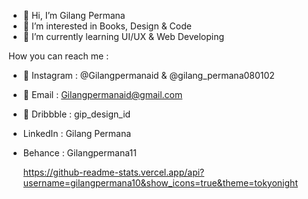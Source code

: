 - 👋 Hi, I’m Gilang Permana
- 👀 I’m interested in Books, Design & Code
- 🌱 I’m currently learning UI/UX & Web Developing

How you can reach me :
- 📸 Instagram : @Gilangpermanaid & @gilang_permana080102 
- 📮 Email : Gilangpermanaid@gmail.com
- 🏀 Dribbble : gip_design_id
- LinkedIn : Gilang Permana
- Behance : Gilangpermana11

  https://github-readme-stats.vercel.app/api?username=gilangpermana10&show_icons=true&theme=tokyonight

